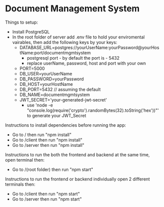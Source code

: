 # Document Management System

Things to setup:

- Install PostgreSQL
- In the root folder of server add .env file to hold your enviromental vairables, then add the following keys by your keys:
  - DATABASE_URL=postgres://yourUserName:yourPassword@yourHostName:port/documentmgmtsystem
    - postgresql port - by default the port is - 5432
    - replace userName, password, host and port with your own
  - PORT=5000
  - DB_USER=yourUserName
  - DB_PASSWORD=yourPassword
  - DB_HOST=yourHostName
  - DB_PORT=5432 // assuming the default
  - DB_NAME=documentmgmtsystem
  - JWT_SECRET='your-generated-jwt-secret'
    - use 'node -e "console.log(require('crypto').randomBytes(32).toString('hex'))"' to generate your JWT_Secret

Instructions to install dependencies before running the app:

- Go to / then run "npm install"
- Go to /client then run "npm install"
- Go to /server then run "npm install"

Instructions to run the both the frontend and backend at the same time, open terminal then:

- Go to /(root folder) then run "npm start"

Instructions to run the frontend or backend individually open 2 different terminals then:

- Go to /client then run "npm start"
- Go to /server then run "npm start"
